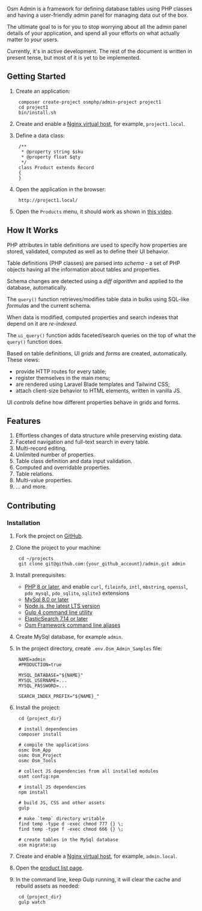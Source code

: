 Osm Admin is a framework for defining database tables using PHP classes and having a user-friendly admin panel for managing data out of the box.

The ultimate goal to is for you to stop worrying about all the admin panel details of your application, and spend all your efforts on what actually matter to *your* users.

Currently, it's in active development. The rest of the document is written in present tense, but most of it is yet to be implemented.

## Getting Started

1. Create an application:

        composer create-project osmphp/admin-project project1
        cd project1
        bin/install.sh

2. Create and enable a [Nginx virtual host](https://osm.software/docs/framework/0.15/getting-started/web-server.html#nginx), for example, `project1.local`.

3. Define a data class:

        /**
         * @property string $sku
         * @property float $qty
         */
        class Product extends Record
        {
        }

4. Open the application in the browser:

        http://project1.local/

5. Open the `Products` menu, it should work as shown in [this video](https://www.youtube.com/watch?v=SrxXZa5SeMk).

## How It Works

PHP attributes in table definitions are used to specify how properties are stored, validated, computed as well as to define their UI behavior. 
 
Table definitions (PHP classes) are parsed into *schema* - a set of PHP objects having all the information about tables and properties.

Schema changes are detected using a *diff algorithm* and applied to the database, automatically.

The `query()` function retrieves/modifies table data in bulks using SQL-like *formulas* and the current schema.

When data is modified, computed properties and search indexes that depend on it are *re-indexed*.

The `ui_query()` function adds faceted/search queries on the top of what the `query()` function does. 

Based on table definitions, UI *grids* and *forms* are created, automatically. These views: 

* provide HTTP routes for every table;
* register themselves in the main menu;
* are rendered using Laravel Blade templates and Tailwind CSS;
* attach client-size behavior to HTML elements, written in vanilla JS. 

UI *controls* define how different properties behave in grids and forms.

## Features

1. Effortless changes of data structure while preserving existing data.
2. Faceted navigation and full-text search in every table.
3. Multi-record editing.
4. Unlimited number of properties.
5. Table class definition and data input validation.
6. Computed and overridable properties.
7. Table relations.
8. Multi-value properties.
9. ... and more.

## Contributing

### Installation

1. Fork the project on [GitHub](https://github.com/osmphp/admin).
2. Clone the project to your machine:

        cd ~/projects
        git clone git@github.com:{your_github_account}/admin.git admin 
 
3. Install prerequisites:

    * [PHP 8 or later](https://www.php.net/manual/en/install.php), and enable `curl`, `fileinfo`, `intl`, `mbstring`, `openssl`, `pdo_mysql`, `pdo_sqlite`, `sqlite3`
  extensions
    * [MySql 8.0 or later](https://dev.mysql.com/downloads/)
    * [Node.js, the latest LTS version](https://nodejs.org/en/download/current/)
    * [Gulp 4 command line utility](https://gulpjs.com/docs/en/getting-started/quick-start#install-the-gulp-command-line-utility)
    * [ElasticSearch 7.14 or later](https://www.elastic.co/downloads/elasticsearch)
    * [Osm Framework command line aliases](https://osm.software/blog/21/08/framework-command-line-aliases.html)

4. Create MySql database, for example `admin`. 
5. In the project directory, create `.env.Osm_Admin_Samples` file:

        NAME=admin
        #PRODUCTION=true
        
        MYSQL_DATABASE="${NAME}"
        MYSQL_USERNAME=...
        MYSQL_PASSWORD=...
        
        SEARCH_INDEX_PREFIX="${NAME}_" 
        
6. Install the project:

        cd {project_dir}
         
        # install dependencies
        composer install
        
        # compile the applications
        osmc Osm_App
        osmc Osm_Project
        osmc Osm_Tools
        
        # collect JS dependencies from all installed modules
        osmt config:npm
        
        # install JS dependencies
        npm install
        
        # build JS, CSS and other assets
        gulp
        
        # make `temp` directory writable
        find temp -type d -exec chmod 777 {} \;
        find temp -type f -exec chmod 666 {} \;
        
        # create tables in the MySql database
        osm migrate:up
        
7. Create and enable a [Nginx virtual host](https://osm.software/docs/framework/0.15/getting-started/web-server.html#nginx), for example, `admin.local`.   

8. Open the [product list page](http://admin.local/admin/products/).

9. In the command line, keep Gulp running, it will clear the cache and rebuild assets as needed: 

        cd {project_dir}
        gulp watch
         